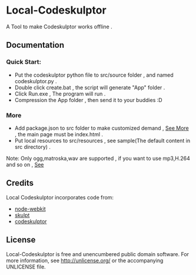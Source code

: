 Local-Codeskulptor
==================

A Tool to make Codeskulptor works offline .

Documentation
-------------
### Quick Start:
* Put the codeskulptor python file to src/source folder , and named codeskulptor.py .
* Double click create.bat , the script will generate "App" folder .
* Click Run.exe , The program will run .
* Compression the App folder , then send it to your buddies :D 

### More
* Add package.json to src folder to make customized demand , [See More][Manifest-format] , the main page must be index.html .
* Put local resources to src/resources , see sample(The default content in src directory) .

Note: Only ogg,matroska,wav are supported , if you want to use mp3,H.264 and so on , [See][note-webkit-mp3]

Credits
-------

Local Codeskulptor incorporates code from:
* [node-webkit][node-webkit] 
* [skulpt][skulpt] 
* [codeskulptor][codeskulptor]

License
-------

Local-Codeskulptor is free and unencumbered public domain software. For more
information, see <http://unlicense.org/> or the accompanying UNLICENSE file.

[node-webkit]:		https://github.com/rogerwang/node-webkit/
[skulpt]:	http://www.skulpt.org/
[codeskulptor]: http://www.codeskulptor.org/
[Manifest-format]:https://github.com/rogerwang/node-webkit/wiki/Manifest-format
[note-webkit-mp3]:https://github.com/rogerwang/node-webkit/wiki/Using-MP3-%26-MP4-%28H.264%29-using-the--video--%26--audio--tags.
